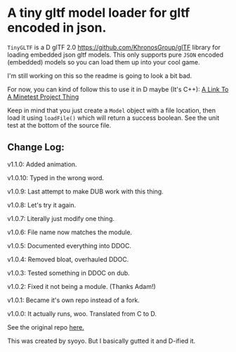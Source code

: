# A tiny gltf model loader for gltf encoded in json.

`TinyGLTF` is a D glTF 2.0 https://github.com/KhronosGroup/glTF library for loading embedded json gltf models. This only supports pure ``JSON`` encoded (embedded) models so you can load them up into your cool game.

I'm still working on this so the readme is going to look a bit bad.

For now, you can kind of follow this to use it in D maybe (It's C++):
[A Link To A Minetest Project Thing](https://github.com/jordan4ibanez/irrlicht/blob/feat/gltf-loader/source/Irrlicht/CGLTFMeshFileLoader.cpp#L715)

Keep in mind that you just create a ``Model`` object with a file location, then load it using ``loadFile()`` which will return a success boolean. See the unit test at the bottom of the source file.

## Change Log:

v1.1.0: Added animation.

v1.0.10: Typed in the wrong word.

v1.0.9: Last attempt to make DUB work with this thing.

v1.0.8: Let's try it again.

v1.0.7: Literally just modify one thing.

v1.0.6: File name now matches the module.

v1.0.5: Documented everything into DDOC.

v1.0.4: Removed bloat, overhauled DDOC.

v1.0.3: Tested something in DDOC on dub.

v1.0.2: Fixed it not being a module. (Thanks Adam!)

v1.0.1: Became it's own repo instead of a fork.

v1.0.0: It actually runs, woo. Translated from C to D.


See the original repo [here.](https://github.com/syoyo/tinygltf)

This was created by syoyo. But I basically gutted it and D-ified it.